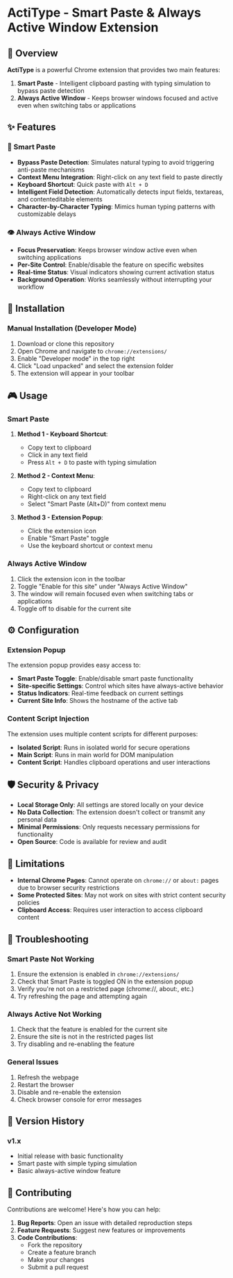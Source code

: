 # ActiType - Smart Paste & Always Active Window Extension

## 🚀 Overview

**ActiType** is a powerful Chrome extension that provides two main features:
1. **Smart Paste** - Intelligent clipboard pasting with typing simulation to bypass paste detection
2. **Always Active Window** - Keeps browser windows focused and active even when switching tabs or applications

## ✨ Features

### 🎯 Smart Paste
- **Bypass Paste Detection**: Simulates natural typing to avoid triggering anti-paste mechanisms
- **Context Menu Integration**: Right-click on any text field to paste directly
- **Keyboard Shortcut**: Quick paste with `Alt + D`
- **Intelligent Field Detection**: Automatically detects input fields, textareas, and contenteditable elements
- **Character-by-Character Typing**: Mimics human typing patterns with customizable delays

### 👁️ Always Active Window
- **Focus Preservation**: Keeps browser window active even when switching applications
- **Per-Site Control**: Enable/disable the feature on specific websites
- **Real-time Status**: Visual indicators showing current activation status
- **Background Operation**: Works seamlessly without interrupting your workflow

## 🔧 Installation

### Manual Installation (Developer Mode)
1. Download or clone this repository
2. Open Chrome and navigate to `chrome://extensions/`
3. Enable "Developer mode" in the top right
4. Click "Load unpacked" and select the extension folder
5. The extension will appear in your toolbar

## 🎮 Usage

### Smart Paste
1. **Method 1 - Keyboard Shortcut**:
   - Copy text to clipboard
   - Click in any text field
   - Press `Alt + D` to paste with typing simulation

2. **Method 2 - Context Menu**:
   - Copy text to clipboard
   - Right-click on any text field
   - Select "Smart Paste (Alt+D)" from context menu

3. **Method 3 - Extension Popup**:
   - Click the extension icon
   - Enable "Smart Paste" toggle
   - Use the keyboard shortcut or context menu

### Always Active Window
1. Click the extension icon in the toolbar
2. Toggle "Enable for this site" under "Always Active Window"
3. The window will remain focused even when switching tabs or applications
4. Toggle off to disable for the current site

## ⚙️ Configuration

### Extension Popup
The extension popup provides easy access to:
- **Smart Paste Toggle**: Enable/disable smart paste functionality
- **Site-specific Settings**: Control which sites have always-active behavior
- **Status Indicators**: Real-time feedback on current settings
- **Current Site Info**: Shows the hostname of the active tab



### Content Script Injection
The extension uses multiple content scripts for different purposes:
- **Isolated Script**: Runs in isolated world for secure operations
- **Main Script**: Runs in main world for DOM manipulation
- **Content Script**: Handles clipboard operations and user interactions

## 🛡️ Security & Privacy

- **Local Storage Only**: All settings are stored locally on your device
- **No Data Collection**: The extension doesn't collect or transmit any personal data
- **Minimal Permissions**: Only requests necessary permissions for functionality
- **Open Source**: Code is available for review and audit

## 🚨 Limitations

- **Internal Chrome Pages**: Cannot operate on `chrome://` or `about:` pages due to browser security restrictions
- **Some Protected Sites**: May not work on sites with strict content security policies
- **Clipboard Access**: Requires user interaction to access clipboard content

## 🐛 Troubleshooting

### Smart Paste Not Working
1. Ensure the extension is enabled in `chrome://extensions/`
2. Check that Smart Paste is toggled ON in the extension popup
3. Verify you're not on a restricted page (chrome://, about:, etc.)
4. Try refreshing the page and attempting again

### Always Active Not Working
1. Check that the feature is enabled for the current site
2. Ensure the site is not in the restricted pages list
3. Try disabling and re-enabling the feature

### General Issues
1. Refresh the webpage
2. Restart the browser
3. Disable and re-enable the extension
4. Check browser console for error messages

## 🔄 Version History

### v1.x
- Initial release with basic functionality
- Smart paste with simple typing simulation
- Basic always-active window feature

## 🤝 Contributing

Contributions are welcome! Here's how you can help:

1. **Bug Reports**: Open an issue with detailed reproduction steps
2. **Feature Requests**: Suggest new features or improvements
3. **Code Contributions**: 
   - Fork the repository
   - Create a feature branch
   - Make your changes
   - Submit a pull request

